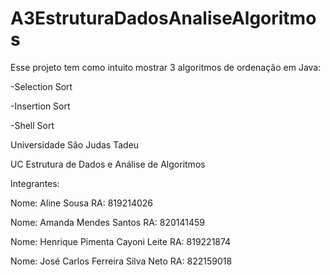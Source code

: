 # A3EstruturaDadosAnaliseAlgoritmos

Esse projeto tem como intuito mostrar 3 algoritmos de ordenação em Java:

  -Selection Sort
  
  -Insertion Sort
  
  -Shell Sort

Universidade São Judas Tadeu

UC Estrutura de Dados e Análise de Algoritmos 

Integrantes:

  Nome: Aline Sousa RA: 819214026
  
  Nome: Amanda Mendes Santos RA: 820141459
  
  Nome: Henrique Pimenta Cayoni Leite RA: 819221874
  
  Nome: José Carlos Ferreira Silva Neto RA: 822159018

